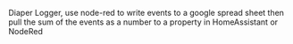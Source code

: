 Diaper Logger,  use node-red to write events to a google spread sheet then pull the sum of the events as a number to a property in HomeAssistant or NodeRed

